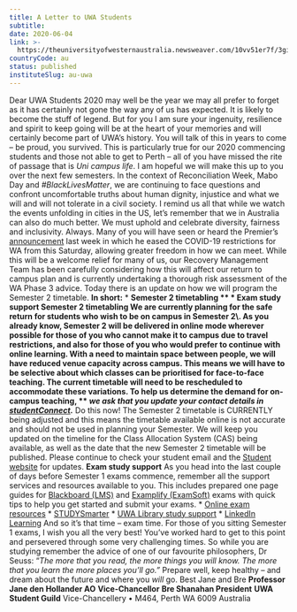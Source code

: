 ```yaml
---
title: A Letter to UWA Students
subtitle: 
date: 2020-06-04
link: >-
  https://theuniversityofwesternaustralia.newsweaver.com/10vv51er7f/3gi1r8c4r1du1ci1lg7moo
countryCode: au
status: published
instituteSlug: au-uwa
---
```

Dear UWA Students 2020 may well be the year we may all prefer to forget as it has certainly not gone the way any of us has expected. It is likely to become the stuff of legend. But for you I am sure your ingenuity, resilience and spirit to keep going will be at the heart of your memories and will certainly become part of UWA’s history. You will talk of this in years to come – be proud, you survived. This is particularly true for our 2020 commencing students and those not able to get to Perth – all of you have missed the rite of passage that is _Uni campus life_. I am hopeful we will make this up to you over the next few semesters. In the context of Reconciliation Week, Mabo Day and _#BlackLivesMatter_, we are continuing to face questions and confront uncomfortable truths about human dignity, injustice and what we will and will not tolerate in a civil society. I remind us all that while we watch the events unfolding in cities in the US, let’s remember that we in Australia can also do much better. We must uphold and celebrate diversity, fairness and inclusivity. Always. Many of you will have seen or heard the Premier’s [announcement](https://theuniversityofwesternaustralia.newsweaver.com/10vv51er7f/1ljrzlkzy7cu1ci1lg7moo/external?a=5&p;=4780576&t;=2667769) last week in which he eased the COVID-19 restrictions for WA from this Saturday, allowing greater freedom in how we can meet. While this will be a welcome relief for many of us, our Recovery Management Team has been carefully considering how this will affect our return to campus plan and is currently undertaking a thorough risk assessment of the WA Phase 3 advice. Today there is an update on how we will program the Semester 2 timetable. **In short:** * **Semester 2 timetabling ** * **Exam study support** **Semester 2 timetabling** We are currently planning for the safe return for students who wish to be on campus in Semester 2\\. As you already know, Semester 2 will be delivered in online mode wherever possible for those of you who cannot make it to campus due to travel restrictions, and also for those of you who would prefer to continue with online learning. With a need to maintain space between people, we will have reduced venue capacity across campus. This means we will have to be selective about which classes can be prioritised for face-to-face teaching. The current timetable will need to be rescheduled to accommodate these variations. To help us determine the demand for on-campus teaching, ** _we ask that you update your contact details in [studentConnect](https://theuniversityofwesternaustralia.newsweaver.com/10vv51er7f/uq4wcatop4su1ci1lg7moo/external?a=5&p;=4780576&t;=2667769)._** Do this now! The Semester 2 timetable is CURRENTLY being adjusted and this means the timetable available online is not accurate and should not be used in planning your Semester. We will keep you updated on the timeline for the Class Allocation System (CAS) being available, as well as the date that the new Semester 2 timetable will be published. Please continue to check your student email and the [Student website](https://theuniversityofwesternaustralia.newsweaver.com/10vv51er7f/19u3mx1opeuu1ci1lg7moo/external?a=5&p;=4780576&t;=2667769) for updates. **Exam study support** As you head into the last couple of days before Semester 1 exams commence, remember all the support services and resources available to you. This includes prepared one page guides for [Blackboard (LMS)](https://theuniversityofwesternaustralia.newsweaver.com/10vv51er7f/12jhkatjkbsu1ci1lg7moo/external?a=5&p;=4780576&t;=2667769) and [Examplify (ExamSoft)](https://theuniversityofwesternaustralia.newsweaver.com/10vv51er7f/py6q03p7jnzu1ci1lg7moo/external?a=5&p;=4780576&t;=2667769) exams with quick tips to help you get started and submit your exams. * [Online exam resources](https://theuniversityofwesternaustralia.newsweaver.com/10vv51er7f/1vi2lnv90hou1ci1lg7moo/external?a=5&p;=4780576&t;=2667769) * [STUDYSmarter](https://theuniversityofwesternaustralia.newsweaver.com/10vv51er7f/12h7zli8rjtu1ci1lg7moo/external?a=5&p;=4780576&t;=2667769) * [UWA Library study support](https://theuniversityofwesternaustralia.newsweaver.com/10vv51er7f/ycgl3gsa8pmu1ci1lg7moo/external?a=5&p;=4780576&t;=2667769) * [LinkedIn Learning](https://theuniversityofwesternaustralia.newsweaver.com/10vv51er7f/15f043rikbau1ci1lg7moo/external?a=5&p;=4780576&t;=2667769) And so it’s that time – exam time. For those of you sitting Semester 1 exams, I wish you all the very best! You’ve worked hard to get to this point and persevered through some very challenging times. So while you are studying remember the advice of one of our favourite philosophers, Dr Seuss: “_The more that you read, the more things you will know. The more that you learn the more places you’ll go.”_ Prepare well, keep healthy – and dream about the future and where you _will_ go.  Best Jane and Bre **Professor Jane den Hollander AO** **Vice-Chancellor** **Bre Shanahan President** **UWA Student Guild** Vice-Chancellery • M464, Perth WA 6009 Australia 
